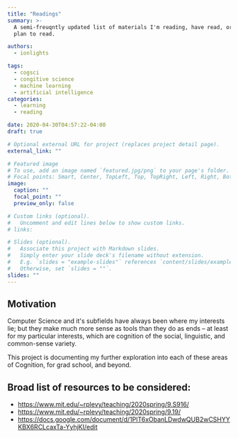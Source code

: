 ```yaml
---
title: "Readings"
summary: >-
  A semi-freuqntly updated list of materials I'm reading, have read, or 
  plan to read.

authors: 
  - ionlights

tags:
  - cogsci
  - congitive science
  - machine learning
  - artificial intelligence
categories:
  - learning
  - reading

date: 2020-04-30T04:57:22-04:00
draft: true

# Optional external URL for project (replaces project detail page).
external_link: ""

# Featured image
# To use, add an image named `featured.jpg/png` to your page's folder.
# Focal points: Smart, Center, TopLeft, Top, TopRight, Left, Right, BottomLeft, Bottom, BottomRight.
image:
  caption: ""
  focal_point: ""
  preview_only: false

# Custom links (optional).
#   Uncomment and edit lines below to show custom links.
# links:

# Slides (optional).
#   Associate this project with Markdown slides.
#   Simply enter your slide deck's filename without extension.
#   E.g. `slides = "example-slides"` references `content/slides/example-slides.md`.
#   Otherwise, set `slides = ""`.
slides: ""
---
```


## Motivation

Computer Science and it's subfields have always been where my interests lie;
but they make much more sense as tools than they do as ends &ndash; at least
for my particular interests, which are cognition of the social, linguistic, and
common-sense variety.

This project is documenting my further exploration into each of these areas of
Cognition, for grad school, and beyond.

## Broad list of resources to be considered:
- https://www.mit.edu/~rplevy/teaching/2020spring/9.S916/
- https://www.mit.edu/~rplevy/teaching/2020spring/9.19/
- https://docs.google.com/document/d/1PlT6xObanLDwdwQUB2wCSHYYKBX6RCLcaxTa-YyhjKI/edit